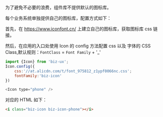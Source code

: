为了避免不必要的浪费，组件库不提供默认的图标库。

每个业务系统单独提供自己的图标库，配置方式如下：

首先，在 https://www.iconfont.cn/ 上建立自己的图标库，获取图标库 css 链接。

然后，在应用的入口处使用 Icon 的 config 方法配置 css 以及 字体的 CSS Class,默认规则：`FontClass` = `Font Family` + '_'


```js static
import {Icon} from 'biz-ux';
Icon.config({
    css:'//at.alicdn.com/t/font_975812_z1ypf0066nc.css';
    fontFamily:'biz-icon'
})
```

```js
<Icon type="phone" />
```

对应的 HTML 如下：

```html
<i class="biz-icon biz-icon-phone"></i>
```
